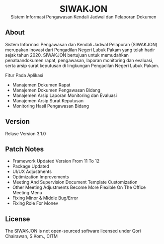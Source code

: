 <h1 align="center" style="margin:0px">SIWAKJON</h1>
<p align="center" style="margin:0px">Sistem Informasi Pengawasan Kendali Jadwal dan Pelaporan Dokumen</p>

## About

Sistem Informasi Pengawasan dan Kendali Jadwal Pelaporan (SIWAKJON) merupakan inovasi dari Pengadilan Negeri Lubuk Pakam yang telah hadir sejak tahun 2020. SIWAKJON bertujuan untuk memudahkan penataandokumen rapat, pengawasan, laporan monitoring dan evaluasi, serta arsip surat keputusan di lingkungan Pengadilan Negeri Lubuk Pakam.

Fitur Pada Aplikasi
- Manajemen Dokumen Rapat
- Manajemen Dokumen Pengawasan Bidang
- Manajemen Arsip Laporan Monitoring dan Evaluasi
- Manajemen Arsip Surat Keputusan
- Monitoring Hasil Pengawasan Bidang

## Version
Relase Version 3.1.0

## Patch Notes
- Framework Updated Version From 11 To 12
- Package Updated
- UI/UX Adjustments
- Optimization Improvements
- Meeting And Supervision Document Template Customization
- Other Meeting Adjustments Become More Flexible On The Office Meeting Menu
- Fixing Minor & Middle Bug/Error
- Fixing Role For Monev

## License

The SIWAKJON is not open-sourced software licensed under Qori Chairawan, S.Kom., CITM
